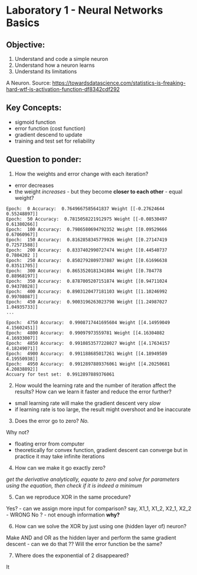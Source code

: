 # Laboratory 1 - Neural Networks Basics

## Objective:
1. Understand and code a simple neuron
2. Understand how a neuron learns
3. Understand its limitations

A Neuron. 
Source: https://towardsdatascience.com/statistics-is-freaking-hard-wtf-is-activation-function-df8342cdf292

## Key Concepts:
- sigmoid function
- error function (cost function)
- gradient descend to update
- training and test set for reliability


## Question to ponder:
1. How the weights and error change with each iteration?
- error decreases
- the weight *increases* - but they become **closer to each other** - equal weight?
```
Epoch:  0 Accuracy:  0.7649667585641837 Weight [[-0.27624644  0.55248897]]
Epoch:  50 Accuracy:  0.7815058221912975 Weight [[-0.08530497  0.61380266]]
Epoch:  100 Accuracy:  0.7986580694792352 Weight [[0.09529666 0.67060967]]
Epoch:  150 Accuracy:  0.8162858345779926 Weight [[0.27147419 0.72571588]]
Epoch:  200 Accuracy:  0.8337402990727474 Weight [[0.44540737 0.7804202 ]]
Epoch:  250 Accuracy:  0.8502792809737887 Weight [[0.61696638 0.83511705]]
Epoch:  300 Accuracy:  0.8653520181341084 Weight [[0.784778   0.88968197]]
Epoch:  350 Accuracy:  0.8787005207151874 Weight [[0.94711024 0.94378028]]
Epoch:  400 Accuracy:  0.8903120477181103 Weight [[1.10246992 0.99708087]]
Epoch:  450 Accuracy:  0.9003196263023798 Weight [[1.24987027 1.04935733]]
...

Epoch:  4750 Accuracy:  0.9908717441695604 Weight [[4.14959049 4.15602451]]
Epoch:  4800 Accuracy:  0.99097973559781 Weight [[4.16304082 4.16933007]]
Epoch:  4850 Accuracy:  0.9910853577228027 Weight [[4.17634157 4.18249071]]
Epoch:  4900 Accuracy:  0.991188685017261 Weight [[4.18949589 4.19550938]]
Epoch:  4950 Accuracy:  0.9912897889376061 Weight [[4.20250681 4.20838892]]
Accuary for test set:  0.9912897889376061
```

2. How would the learning rate and the number of iteration affect the results? How can we learn it faster and reduce the error further?
- small learning rate will make the gradient descent very *slow*
- if learning rate is too large, the result might overshoot and be inaccurate

3. Does the error go to zero? 
*No.*

Why not?
- floating error from computer
- theoretically for convex function, gradient descent can converge but in practice it may take infinite iterations

4. How can we make it go exactly zero?

*get the derivative analytically, equate to zero and solve for parameters using the equation, then check if it is indeed a minimum*

5. Can we reproduce XOR in the same procedure?

Yes? - can we assign more input for comparison? say, X1_1, X1_2, X2_1, X2_2 - WRONG
No ? - not enough information
**why?**

6. How can we solve the XOR by just using one (hidden layer of) neuron?

Make AND and  OR as the hidden layer and perform the same gradient descent - can we do that ?? Will the error function be the same?

7. Where does the exponential of 2 disappeared?

It